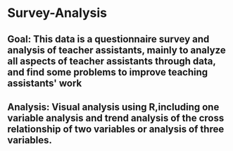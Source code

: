 # Survey-Analysis
## Goal: This data is a questionnaire survey and analysis of teacher assistants, mainly to analyze all aspects of teacher assistants through data, and find some problems to improve teaching assistants' work
## Analysis: Visual analysis using R,including one variable analysis and trend analysis of the cross relationship of two variables or analysis of three variables.



